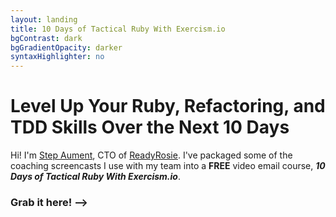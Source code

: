 ```yaml
---
layout: landing
title: 10 Days of Tactical Ruby With Exercism.io
bgContrast: dark
bgGradientOpacity: darker
syntaxHighlighter: no
---
```

<div class="hero-background">
  <div class="hero-text">
    <h1>Level Up Your Ruby, Refactoring, and TDD Skills Over the Next 10 Days</h1>
    <p>Hi! I'm <a href="/about/">Step Aument</a>, CTO of <a href='https://www.readyrosie.com'>ReadyRosie</a>. I've packaged some of the coaching screencasts I use with my team into a <strong>FREE</strong> video email course, <strong><em>10 Days of Tactical Ruby With Exercism.io</em></strong>.</p>
    <h3>Grab it here! --></h3>
  </div>
  <div class="hero-form">
    <script async data-uid="d00a8fe6f8" src="https://f.convertkit.com/d00a8fe6f8/b5f51cbad0.js"></script>
  </div>
</div>
